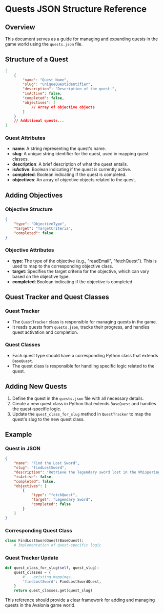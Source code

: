 
# Quests JSON Structure Reference

## Overview

This document serves as a guide for managing and expanding quests in the game world using the `quests.json` file.

## Structure of a Quest

```json
[
    {
        "name": "Quest Name",
        "slug": "uniqueQuestIdentifier",
        "description": "Description of the quest.",
        "isActive": false,
        "completed": false,
        "objectives": [
            // Array of objective objects
        ]
    }
    // Additional quests...
]
```

### Quest Attributes

- **name**: A string representing the quest's name.
- **slug**: A unique string identifier for the quest, used in mapping quest classes.
- **description**: A brief description of what the quest entails.
- **isActive**: Boolean indicating if the quest is currently active.
- **completed**: Boolean indicating if the quest is completed.
- **objectives**: An array of objective objects related to the quest.

## Adding Objectives

### Objective Structure

```json
{
    "type": "ObjectiveType",
    "target": "TargetCriteria",
    "completed": false
}
```

### Objective Attributes

- **type**: The type of the objective (e.g., "readEmail", "fetchQuest"). This is used to map to the corresponding objective class.
- **target**: Specifies the target criteria for the objective, which can vary based on the objective type.
- **completed**: Boolean indicating if the objective is completed.

## Quest Tracker and Quest Classes

### Quest Tracker

- The `QuestTracker` class is responsible for managing quests in the game.
- It reads quests from `quests.json`, tracks their progress, and handles quest activation and completion.

### Quest Classes

- Each quest type should have a corresponding Python class that extends `BaseQuest`.
- The quest class is responsible for handling specific logic related to the quest.

## Adding New Quests

1. Define the quest in the `quests.json` file with all necessary details.
2. Create a new quest class in Python that extends `BaseQuest` and handles the quest-specific logic.
3. Update the `quest_class_for_slug` method in `QuestTracker` to map the quest's slug to the new quest class.

## Example

### Quest in JSON

```json
{
    "name": "Find the Lost Sword",
    "slug": "findLostSword",
    "description": "Retrieve the legendary sword lost in the Whispering Forest.",
    "isActive": false,
    "completed": false,
    "objectives": [
        {
            "type": "fetchQuest",
            "target": "Legendary Sword",
            "completed": false
        }
    ]
}
```

### Corresponding Quest Class

```python
class FindLostSwordQuest(BaseQuest):
    # Implementation of quest-specific logic
```

### Quest Tracker Update

```python
def quest_class_for_slug(self, quest_slug):
    quest_classes = {
        # ...existing mappings...
        'findLostSword': FindLostSwordQuest,
    }
    return quest_classes.get(quest_slug)
```

This reference should provide a clear framework for adding and managing quests in the Avalonia game world.
